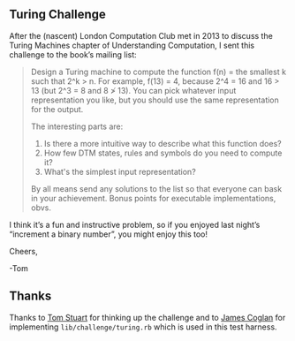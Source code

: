 ## Turing Challenge

After the (nascent) London Computation Club met in 2013 to discuss the Turing
Machines chapter of Understanding Computation, I sent this challenge to the
book’s mailing list:

> Design a Turing machine to compute the function f(n) = the smallest k such
that 2^k > n. For example, f(13) = 4, because 2^4 = 16 and 16 > 13 (but 2^3 = 8
and 8 ≯ 13). You can pick whatever input representation you like, but you should
use the same representation for the output.
>
> The interesting parts are:
>
> 1. Is there a more intuitive way to describe what this function does?
> 2. How few DTM states, rules and symbols do you need to compute it?
> 3. What's the simplest input representation?
>
> By all means send any solutions to the list so that everyone can bask in your
achievement. Bonus points for executable implementations, obvs.

I think it’s a fun and instructive problem, so if you enjoyed last night’s
“increment a binary number”, you might enjoy this too!

Cheers,

-Tom

## Thanks

Thanks to [Tom Stuart](https://twitter.com/tomstuart) for thinking up the
challenge and to [James Coglan](https://twitter.com/mountain_ghosts) for
implementing `lib/challenge/turing.rb` which is used in this test harness.
